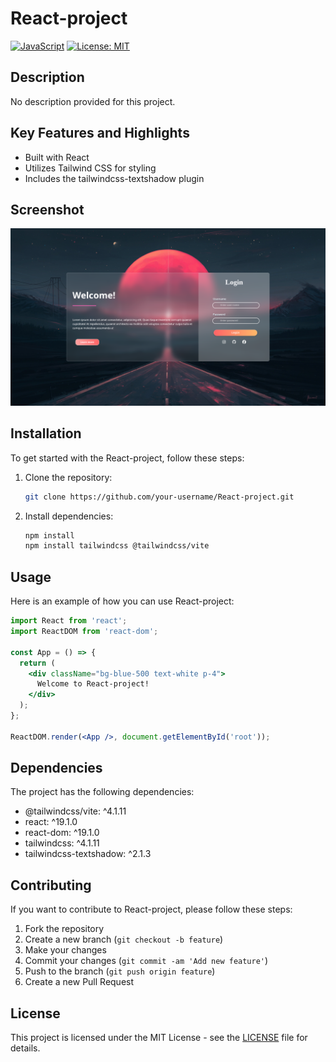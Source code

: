 # React-project

[![JavaScript](https://img.shields.io/badge/language-JavaScript-yellow)](https://www.javascript.com/)
[![License: MIT](https://img.shields.io/badge/License-MIT-blue.svg)](https://opensource.org/licenses/MIT)

## Description

No description provided for this project.

## Key Features and Highlights

- Built with React
- Utilizes Tailwind CSS for styling
- Includes the tailwindcss-textshadow plugin

## Screenshot
![Screen-shot](assets/screen-shot.png)

## Installation

To get started with the React-project, follow these steps:

1. Clone the repository:
   ```bash
   git clone https://github.com/your-username/React-project.git
   ```

2. Install dependencies:
   ```bash
   npm install
   npm install tailwindcss @tailwindcss/vite
   ```

## Usage

Here is an example of how you can use React-project:

```jsx
import React from 'react';
import ReactDOM from 'react-dom';

const App = () => {
  return (
    <div className="bg-blue-500 text-white p-4">
      Welcome to React-project!
    </div>
  );
};

ReactDOM.render(<App />, document.getElementById('root'));
```

## Dependencies

The project has the following dependencies:
- @tailwindcss/vite: ^4.1.11
- react: ^19.1.0
- react-dom: ^19.1.0
- tailwindcss: ^4.1.11
- tailwindcss-textshadow: ^2.1.3

## Contributing

If you want to contribute to React-project, please follow these steps:
1. Fork the repository
2. Create a new branch (`git checkout -b feature`)
3. Make your changes
4. Commit your changes (`git commit -am 'Add new feature'`)
5. Push to the branch (`git push origin feature`)
6. Create a new Pull Request

## License

This project is licensed under the MIT License - see the [LICENSE](LICENSE) file for details.
